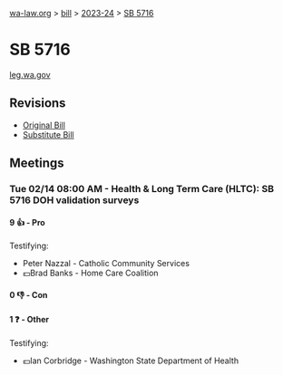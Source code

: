 [wa-law.org](/) > [bill](/bill/) > [2023-24](/bill/2023-24/) > [SB 5716](/bill/2023-24/sb/5716/)

# SB 5716
[leg.wa.gov](https://app.leg.wa.gov/billsummary?BillNumber=5716&Year=2023&Initiative=false)

## Revisions
* [Original Bill](1/)
* [Substitute Bill](S/)

## Meetings
### Tue 02/14 08:00 AM - Health & Long Term Care (HLTC): SB 5716 DOH validation surveys
#### 9 👍 - Pro
Testifying:
* Peter Nazzal - Catholic Community Services
* 💵Brad Banks - Home Care Coalition

#### 0 👎 - Con

#### 1 ❓ - Other
Testifying:
* 💵Ian Corbridge - Washington State Department of Health

